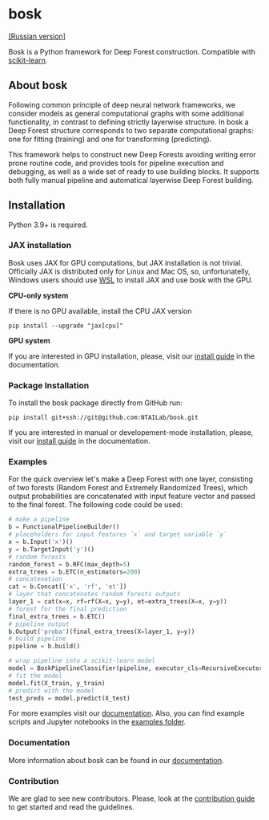 # bosk

[[Russian version]](README.md)

Bosk is a Python framework for Deep Forest construction. Compatible with [scikit-learn](https://scikit-learn.org).

## About bosk

Following common principle of deep neural network frameworks, we consider models as general computational graphs with some additional functionality, in contrast to defining strictly layerwise structure. In bosk a Deep Forest structure corresponds to two separate computational graphs: one for fitting (training) and one for transforming (predicting).

This framework helps to construct new Deep Forests avoiding writing error prone routine code, and provides tools for pipeline execution and debugging, as well as a wide set of ready to use building blocks. It supports both fully manual pipeline and automatical layerwise Deep Forest building.

## Installation

Python 3.9+ is required.

### JAX installation

Bosk uses JAX for GPU computations, but JAX installation is not trivial.
Officially JAX is distributed only for Linux and Mac OS, so, unfortunatelly, Windows users should use [WSL](https://docs.microsoft.com/en-us/windows/wsl/about) to install JAX and use bosk with the GPU.

**CPU-only system**

If there is no GPU available, install the CPU JAX version

    pip install --upgrade "jax[cpu]"

**GPU system**

If you are interested in GPU installation, please, visit our [install guide](https://ntailab.github.io/bosk/install.html#jax-installation) in the documentation.

### Package Installation

To install the bosk package directly from GitHub run:

    pip install git+ssh://git@github.com:NTAILab/bosk.git

If you are interested in manual or developement-mode installation, please, visit our [install guide](https://ntailab.github.io/bosk/install.html#package-installation) in the documentation.

### Examples

For the quick overview let's make a Deep Forest with one layer, consisting of two forests (Random Forest and Extremely Randomized Trees), which output probabilities are concatenated with input feature vector and passed to the final forest. The following code could be used:

```python
# make a pipeline
b = FunctionalPipelineBuilder()
# placeholders for input features `x` and target variable `y`
x = b.Input('x')()
y = b.TargetInput('y')()
# random forests
random_forest = b.RFC(max_depth=5)
extra_trees = b.ETC(n_estimators=200)
# concatenation
cat = b.Concat(['x', 'rf', 'et'])
# layer that concatenates random forests outputs
layer_1 = cat(x=x, rf=rf(X=x, y=y), et=extra_trees(X=x, y=y))
# forest for the final prediction
final_extra_trees = b.ETC()
# pipeline output
b.Output('proba')(final_extra_trees(X=layer_1, y=y))
# build pipeline
pipeline = b.build()

# wrap pipeline into a scikit-learn model
model = BoskPipelineClassifier(pipeline, executor_cls=RecursiveExecutor)
# fit the model
model.fit(X_train, y_train)
# predict with the model
test_preds = model.predict(X_test)
```
For more examples visit our [documentation](https://ntailab.github.io/bosk/examples.html). Also, you can find example scripts and Jupyter notebooks in the [examples folder](examples/).

### Documentation

More information about bosk can be found in our [documentation](https://ntailab.github.io/bosk/en_index.html).

### Contribution

We are glad to see new contributors. Please, look at the [contribution guide](https://ntailab.github.io/bosk/contribution.html) to get started and read the guidelines.
